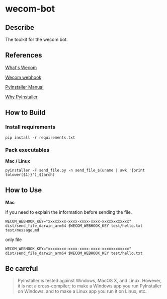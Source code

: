 # wecom-bot

## Describe
The toolkit for the wecom bot.

## References

[What's Wecom](https://work.weixin.qq.com/)

[Wecom webhook](https://developer.work.weixin.qq.com/document/path/91770)

[PyInstaller Manual](https://pyinstaller.org/en/stable/)

[Why PyInstaller](https://docs.python-guide.org/shipping/freezing/#comparison-of-freezing-tools)

## How to Build

### Install requirements
```shell
pip install -r requirements.txt
```

### Pack executables

**Mac / Linux** 
```shell
pyinstaller -F send_file.py -n send_file_$(uname | awk '{print tolower($1)}')_$(arch)
```

## How to Use

**Mac**

If you need to explain the information before sending the file.
```shell
WECOM_WEBHOOK_KEY="xxxxxxxx-xxxx-xxxx-xxxx-xxxxxxxxxxxx"
dist/send_file_darwin_arm64 $WECOM_WEBHOOK_KEY test/hello.txt test/message.md
```

only file
```shell
WECOM_WEBHOOK_KEY="xxxxxxxx-xxxx-xxxx-xxxx-xxxxxxxxxxxx"
dist/send_file_darwin_arm64 $WECOM_WEBHOOK_KEY test/hello.txt
```

## Be careful

> PyInstaller is tested against Windows, MacOS X, and Linux. However, it is not a cross-compiler; to make a Windows app you run PyInstaller on Windows, and to make a Linux app you run it on Linux, etc.